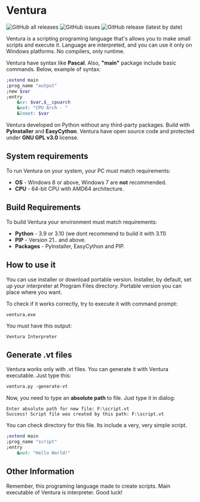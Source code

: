 # Ventura
![GitHub all releases](https://img.shields.io/github/downloads/kostya-zero/Ventura/total)
![GitHub issues](https://img.shields.io/github/issues/kostya-zero/Ventura)
![GitHub release (latest by date)](https://img.shields.io/github/v/release/kostya-zero/Ventura)

Ventura is a scripting programing language that's allows you to make small scripts and execute it. 
Language are interpreted, and you can use it only on Windows platforms.
No compilers, only runtime.

Ventura have syntax like **Pascal**. 
Also, **"main"** package include basic commands. Below, example of syntax:
```ruby
;extend main
;prog_name "output"
;new $var
;entry
    &sv: $var,$__cpuarch
    &out: "CPU Arch - "
    &lnout: $var
```
Ventura developed on Python without any third-party packages. 
Build with **PyInstaller** and **EasyCython**.
Ventura have open source code and protected under **GNU GPL v3.0** license.

## System requirements
To run Ventura on your system, your PC must match requirements:
- **OS** - Windows 8 or above, Windows 7 are **not** recommended.
- **CPU** - 64-bit CPU with AMD64 architecture.

## Build Requirements 
To build Ventura your environment must match requirements:
- **Python** - 3.9 or 3.10 (we dont recommend to build it with 3.11)
- **PIP** - Version 21.*.* and above.
- **Packages** - PyInstaller, EasyCython and PIP.

## How to use it
You can use installer or download portable version. 
Installer, by default, set up your interpreter at Program Files directory. 
Portable version you can place where you want.

To check if it works correctly, try to execute it with command prompt:
```
ventura.exe
```
You must have this output:
```
Ventura Interpreter
```

## Generate .vt files
Ventura works only with .vt files.
You can generate it with Ventura executable.
Just type this:
```ps
ventura.py -generate-vt
```
Now, you need to type an **absolute path** to file. 
Just type it in dialog:
```
Enter absolute path for new file: F:\script.vt
Success! Script file was created by this path: F:\script.vt
```
You can check directory for this file. Its include a very, very simple script.
```ruby
;extend main
;prog_name "script"
;entry
    &out: "Hello World!"
```

## Other Information
Remember, this programing language made to create scripts. Main executable of Ventura is interpreter. Good luck! 
